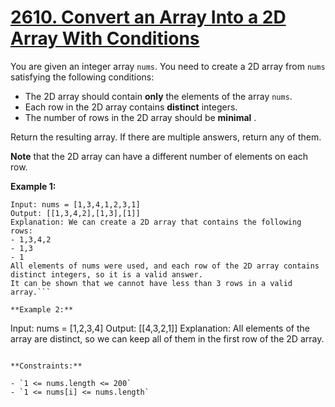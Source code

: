 # [2610. Convert an Array Into a 2D Array With Conditions](https://leetcode.com/problems/convert-an-array-into-a-2d-array-with-conditions/description/)

You are given an integer array `nums`. You need to create a 2D array from `nums` satisfying the following conditions:

- The 2D array should contain **only**  the elements of the array `nums`.
- Each row in the 2D array contains **distinct**  integers.
- The number of rows in the 2D array should be **minimal** .

Return the resulting array. If there are multiple answers, return any of them.

**Note**  that the 2D array can have a different number of elements on each row.

**Example 1:** 

```
Input: nums = [1,3,4,1,2,3,1]
Output: [[1,3,4,2],[1,3],[1]]
Explanation: We can create a 2D array that contains the following rows:
- 1,3,4,2
- 1,3
- 1
All elements of nums were used, and each row of the 2D array contains distinct integers, so it is a valid answer.
It can be shown that we cannot have less than 3 rows in a valid array.```

**Example 2:** 

```
Input: nums = [1,2,3,4]
Output: [[4,3,2,1]]
Explanation: All elements of the array are distinct, so we can keep all of them in the first row of the 2D array.
```

**Constraints:** 

- `1 <= nums.length <= 200`
- `1 <= nums[i] <= nums.length`